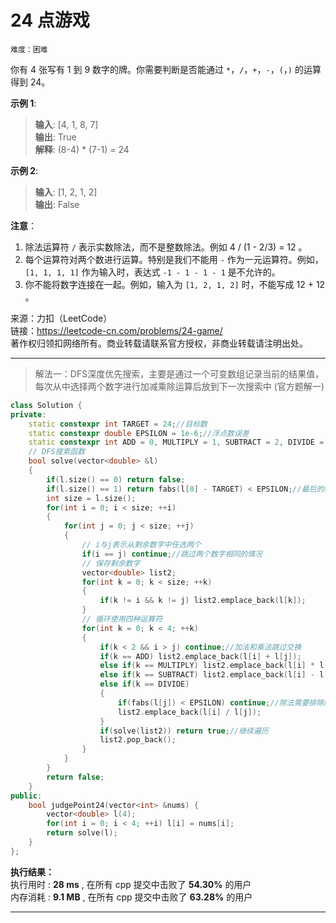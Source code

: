 # 24 点游戏 #  
`难度：困难` 

你有 4 张写有 1 到 9 数字的牌。你需要判断是否能通过 `*`，`/`，`+`，`-`，`(`，`)` 的运算得到 24。  

**示例 1**:  
>**输入**: [4, 1, 8, 7]  
>**输出**: True  
>**解释**: (8-4) * (7-1) = 24  

**示例 2**:  
>**输入**: [1, 2, 1, 2]  
>**输出**: False  

**注意**：  
1. 除法运算符 `/` 表示实数除法，而不是整数除法。例如 4 / (1 - 2/3) = 12 。  
2. 每个运算符对两个数进行运算。特别是我们不能用 `-` 作为一元运算符。例如，`[1, 1, 1, 1]` 作为输入时，表达式 `-1 - 1 - 1 - 1` 是不允许的。  
3. 你不能将数字连接在一起。例如，输入为 `[1, 2, 1, 2]` 时，不能写成 12 + 12 。  

来源：力扣（LeetCode）  
链接：https://leetcode-cn.com/problems/24-game/  
著作权归领扣网络所有。商业转载请联系官方授权，非商业转载请注明出处。  

---  
>解法一：DFS深度优先搜索，主要是通过一个可变数组记录当前的结果值，每次从中选择两个数字进行加减乘除运算后放到下一次搜索中 (官方题解一)  

```C++  
class Solution {
private:
    static constexpr int TARGET = 24;//目标数
    static constexpr double EPSILON = 1e-6;//浮点数误差
    static constexpr int ADD = 0, MULTIPLY = 1, SUBTRACT = 2, DIVIDE = 3;//操作符
    // DFS搜索函数
    bool solve(vector<double> &l)
    {
        if(l.size() == 0) return false;
        if(l.size() == 1) return fabs(l[0] - TARGET) < EPSILON;//最后的结果应该为0
        int size = l.size();
        for(int i = 0; i < size; ++i)
        {
            for(int j = 0; j < size; ++j)
            {
                // i与j表示从剩余数字中任选两个
                if(i == j) continue;//跳过两个数字相同的情况
                // 保存剩余数字
                vector<double> list2;
                for(int k = 0; k < size; ++k)
                {
                    if(k != i && k != j) list2.emplace_back(l[k]);
                }
                // 循环使用四种运算符
                for(int k = 0; k < 4; ++k)
                {
                    if(k < 2 && i > j) continue;//加法和乘法跳过交换
                    if(k == ADD) list2.emplace_back(l[i] + l[j]);
                    else if(k == MULTIPLY) list2.emplace_back(l[i] * l[j]);
                    else if(k == SUBTRACT) list2.emplace_back(l[i] - l[j]);
                    else if(k == DIVIDE)
                    {
                        if(fabs(l[j]) < EPSILON) continue;//除法需要排除除数为0的情况
                        list2.emplace_back(l[i] / l[j]);
                    }
                    if(solve(list2)) return true;//继续遍历
                    list2.pop_back();
                }
            }
        }
        return false;
    }
public:
    bool judgePoint24(vector<int> &nums) {
        vector<double> l(4);
        for(int i = 0; i < 4; ++i) l[i] = nums[i];
        return solve(l);
    }
};
```  

**执行结果：**  
执行用时 : **28 ms** , 在所有 cpp 提交中击败了 **54.30%** 的用户  
内存消耗 : **9.1 MB** , 在所有 cpp 提交中击败了 **63.28%** 的用户  

---  